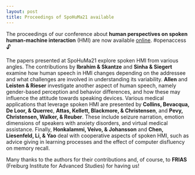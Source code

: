 ```yaml
---
layout: post
title: Proceedings of SpoHuMa21 available
---
```


The proceedings of our conference about <strong>human perspectives on spoken human-machine interaction</strong> (HMI) are now available 
<a href="https://doi.org/10.6094/UNIFR/223814" target="_blank" rel="noopener">online</a>. #openaccess &#128275;

The papers presented at SpoHuMa21 explore spoken HMI from various angles. 
The contributions by <strong>Ibrahim & Skantze</strong> and <strong>Sinha & Siegert</strong> examine how human speech in HMI changes depending 
on the addressee and what challenges are involved in understanding its variability. <strong>Allen</strong> and <strong>Leisten
& Rieser</strong> investigate another aspect of human speech, namely gender-based perception and behavior
differences, and how these may influence the attitude towards speaking devices. Various medical applications
that leverage spoken HMI are presented by <strong>Collins, Bevacqua, De Loor, & Querrec</strong>, <strong>Attas, Kellett,
Blackmore, & Christensen</strong>, and <strong>Pevy, Christensen, Walker, & Reuber</strong>. These include seizure
narration, emotion dimensions of speakers with anxiety disorders, and virtual medical assistance. Finally,
<strong>Honkalammi, Veivo, & Johansson</strong> and <strong>Chen, Liesenfeld, Li, & Yao</strong> deal with cooperative
aspects of spoken HMI, such as advice giving in learning processes and the effect of computer disfluency on
memory recall.

Many thanks to the authors for their contributions and, of course, to <strong>FRIAS</strong> (Freiburg Institute for Advanced Studies) for having us!
